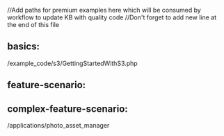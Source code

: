 //Add paths for premium examples here which will be consumed by workflow to update KB with quality code
//Don't forget to add new line at the end of this file 

## basics:
/example_code/s3/GettingStartedWithS3.php

## feature-scenario:


## complex-feature-scenario:
/applications/photo_asset_manager
